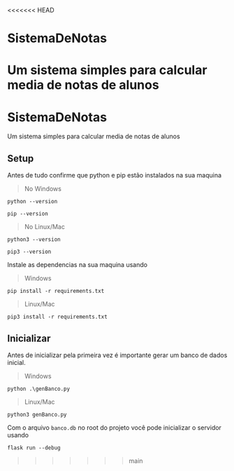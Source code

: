 <<<<<<< HEAD
# SistemaDeNotas
Um sistema simples para calcular media de notas de alunos
=======
# SistemaDeNotas
Um sistema simples para calcular media de notas de alunos

## Setup

Antes de tudo confirme que python e pip estão instalados na sua maquina

> No Windows

`python --version`

`pip --version`

> No Linux/Mac

`python3 --version`

`pip3 --version`

Instale as dependencias na sua maquina usando

> Windows

`pip install -r requirements.txt`

> Linux/Mac

`pip3 install -r requirements.txt`

## Inicializar

Antes de inicializar pela primeira vez é importante gerar um banco de dados inicial.

> Windows

`python .\genBanco.py`

> Linux/Mac

`python3 genBanco.py`

Com o arquivo `banco.db` no root do projeto você pode inicializar o servidor usando

`flask run --debug`
>>>>>>> main
